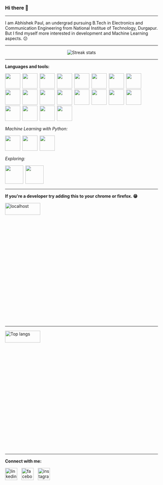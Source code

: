 ### Hi there 👋

---

I am Abhishek Paul, an undergrad pursuing B.Tech in Electronics and Communication Engineering from National Institue of Technology, Durgapur. But I find myself more interested in development and Machine Learning aspects. :confused:

---

<p align=center>
  <img src="https://github-readme-streak-stats.herokuapp.com/?user=abhishekpawl&theme=dark" alt="Streak stats"/>
</p>

---

**Languages and tools:**

<img height="50" src="https://cdn.jsdelivr.net/gh/devicons/devicon/icons/cplusplus/cplusplus-original.svg" />&ensp;<img height="50" src="https://cdn.jsdelivr.net/gh/devicons/devicon/icons/java/java-original-wordmark.svg" />&ensp;<img height="50" src="https://cdn.jsdelivr.net/gh/devicons/devicon/icons/python/python-original.svg" />&ensp;<img height="50" src="https://cdn.jsdelivr.net/gh/devicons/devicon/icons/html5/html5-original.svg" />&ensp;<img height="50" src="https://cdn.jsdelivr.net/gh/devicons/devicon/icons/css3/css3-original.svg" />&ensp;<img height="50" src="https://cdn.jsdelivr.net/gh/devicons/devicon/icons/bootstrap/bootstrap-original.svg" />&ensp;<img height="50" src="https://cdn.jsdelivr.net/gh/devicons/devicon/icons/javascript/javascript-original.svg" />&ensp;<img height="50" src="https://res.cloudinary.com/dyiwzykis/image/upload/v1644261862/ejs_icon_132422_of78ol.svg" />&ensp;<img height="50" src="https://cdn.jsdelivr.net/gh/devicons/devicon/icons/react/react-original.svg" />&ensp;<img height="50" src="https://cdn.jsdelivr.net/gh/devicons/devicon/icons/nodejs/nodejs-original.svg" />&ensp;<img height="50" src="https://cdn.jsdelivr.net/gh/devicons/devicon/icons/express/express-original.svg" />&ensp;<img height="50" src="https://cdn.jsdelivr.net/gh/devicons/devicon/icons/flask/flask-original.svg" />&ensp;<img height="50" src="https://cdn.jsdelivr.net/gh/devicons/devicon/icons/pytest/pytest-original.svg" />&ensp;<img height="50" src="https://cdn.jsdelivr.net/gh/devicons/devicon/icons/mysql/mysql-original-wordmark.svg" />&ensp;<img height="50" src="https://cdn.jsdelivr.net/gh/devicons/devicon/icons/postgresql/postgresql-original-wordmark.svg" />&ensp;<img height="50" src="https://cdn.jsdelivr.net/gh/devicons/devicon/icons/mongodb/mongodb-original-wordmark.svg" />&ensp;<img height="50" src="https://www.vectorlogo.zone/logos/getpostman/getpostman-icon.svg"></img>&ensp;<img height="50" src="https://cdn.jsdelivr.net/gh/devicons/devicon/icons/git/git-original.svg" />&ensp;<img height="50" src="https://cdn.jsdelivr.net/gh/devicons/devicon/icons/bash/bash-original.svg" />&ensp;<img height="50" src="https://cdn.jsdelivr.net/gh/devicons/devicon/icons/linux/linux-original.svg" />

*Machine Learning with Python:*

<img height="50" src="https://cdn.jsdelivr.net/gh/devicons/devicon/icons/numpy/numpy-original.svg" />&ensp;<img height="50" src="https://cdn.jsdelivr.net/gh/devicons/devicon/icons/pandas/pandas-original.svg" />&ensp;<img height="50" src="https://cdn.jsdelivr.net/gh/devicons/devicon/icons/tensorflow/tensorflow-original.svg" />

*Exploring:*

<img height="60" src="https://cdn.jsdelivr.net/gh/devicons/devicon/icons/go/go-original.svg" />&ensp;<img height="60" src="https://cdn.jsdelivr.net/gh/devicons/devicon/icons/docker/docker-original.svg" />

---

**If you're a developer try adding this to your chrome or firefox. :grin:**

<a href="https://github.com/abhishekpawl/localhost"><img width="48%" height="10%" src="https://github-readme-stats.vercel.app/api/pin/?username=abhishekpawl&repo=localhost&theme=tokyonight&layout=compact" alt="localhost"></a>

---

<img width="48%" height="10%" src="https://github-readme-stats.vercel.app/api/top-langs/?username=abhishekpawl&langs_count=10&theme=tokyonight&layout=compact" alt="Top langs"/>

---

**Connect with me:**

[<img src='https://cdn.jsdelivr.net/gh/devicons/devicon/icons/linkedin/linkedin-original.svg' alt='linkedin' height='40'>](https://www.linkedin.com/in/abhishekpauler//)&emsp;[<img src='https://cdn.jsdelivr.net/gh/devicons/devicon/icons/facebook/facebook-original.svg' alt='facebook' height='40'>](https://www.facebook.com/thepaulsays/)&emsp;[<img src='https://res.cloudinary.com/dyiwzykis/image/upload/v1644323007/instagram-icon_ehmkeb.svg' alt='instagram' height='40'>](https://www.instagram.com/abhishekpawl/)
